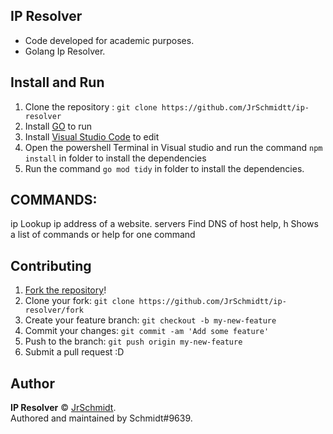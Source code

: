 ## **IP Resolver**

* Code developed for academic purposes.
* Golang Ip Resolver.

## Install and Run
1. Clone the repository : `git clone https://github.com/JrSchmidtt/ip-resolver`
2. Install [GO](https://go.dev/) to run 
3. Install [Visual Studio Code](https://code.visualstudio.com/) to edit 
4. Open the powershell Terminal in Visual studio and run the command ``` npm install ``` in folder to install the dependencies
5. Run the command ```go mod tidy``` in folder to install the dependencies.

## COMMANDS:
   ip       Lookup ip address of a website.
   servers  Find DNS of host
   help, h  Shows a list of commands or help for one command


## Contributing

1. [Fork the repository](https://github.com/JrSchmidtt/ip-resolver/fork)!
2. Clone your fork: `git clone https://github.com/JrSchmidtt/ip-resolver/fork`
3. Create your feature branch: `git checkout -b my-new-feature`
4. Commit your changes: `git commit -am 'Add some feature'`
5. Push to the branch: `git push origin my-new-feature`
6. Submit a pull request :D

## Author

**IP Resolver** © [JrSchmidt](https://github.com/JrSchmidtt).  
Authored and maintained by Schmidt#9639.